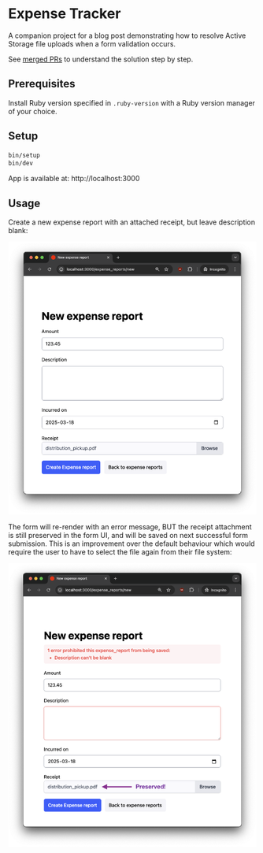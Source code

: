 # Expense Tracker

A companion project for a blog post demonstrating how to resolve Active Storage file uploads when a form validation occurs.

See [merged PRs](https://github.com/danielabar/expense_tracker/pulls?q=is%3Apr+is%3Aclosed+author%3Adanielabar+sort%3Acreated-asc) to understand the solution step by step.

## Prerequisites

Install Ruby version specified in `.ruby-version` with a Ruby version manager of your choice.

## Setup

```bash
bin/setup
bin/dev
```

App is available at: http://localhost:3000

## Usage

Create a new expense report with an attached receipt, but leave description blank:

![new expense report](docs/images/new-expense-report.png "new expense report")

The form will re-render with an error message, BUT the receipt attachment is still preserved in the form UI, and will be saved on next successful form submission. This is an improvement over the default behaviour which would require the user to have to select the file again from their file system:

![new expense report validation error attachment file name preserved](docs/images/new-expense-report-validation-error-attach-filename-preserved.png "new expense report validation error attachment file name preserved")
